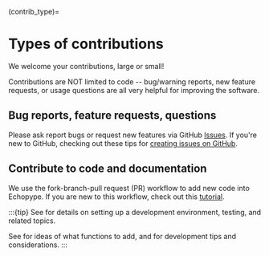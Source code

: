 (contrib_type)=
# Types of contributions

We welcome your contributions, large or small!

Contributions are NOT limited to code -- bug/warning reports, new feature requests, or usage questions are all very helpful for improving the software.


## Bug reports, feature requests, questions
Please ask report bugs or request new features via GitHub [Issues](https://github.com/OSOceanAcoustics/echopype/issues).
If you're new to GitHub, checking out these tips for [creating issues on GitHub](https://medium.com/nyc-planning-digital/writing-a-proper-github-issue-97427d62a20f).


## Contribute to code and documentation
We use the fork-branch-pull request (PR) workflow to add new code into Echopype.
If you are new to this workflow, check out this [tutorial](https://medium.com/swlh/forks-and-pull-requests-how-to-contribute-to-github-repos-8843fac34ce8).

:::{tip}
See [](contrib_setup) for details on setting up a development environment, testing, and related topics.

See [](contrib-roadmap_priorities) for ideas of what functions to add, and [](contrib-howto) for development tips and considerations.
:::